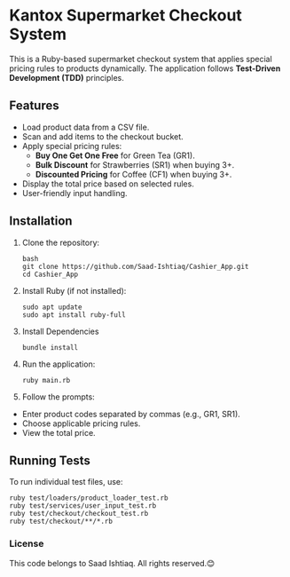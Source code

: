 # Kantox Supermarket Checkout System

This is a Ruby-based supermarket checkout system that applies special pricing rules to products dynamically. The application follows **Test-Driven Development (TDD)** principles.

## Features

- Load product data from a CSV file.
- Scan and add items to the checkout bucket.
- Apply special pricing rules:
  - **Buy One Get One Free** for Green Tea (GR1).
  - **Bulk Discount** for Strawberries (SR1) when buying 3+.
  - **Discounted Pricing** for Coffee (CF1) when buying 3+.
- Display the total price based on selected rules.
- User-friendly input handling.

## Installation

1. Clone the repository:
   ```
   bash
   git clone https://github.com/Saad-Ishtiaq/Cashier_App.git
   cd Cashier_App 
   ```

2. Install Ruby (if not installed):
    ``` 
    sudo apt update
    sudo apt install ruby-full
    ```

3. Install Dependencies
    ``` 
    bundle install
    ```

4. Run the application:
    ``` 
    ruby main.rb
    ```
5. Follow the prompts:
  - Enter product codes separated by commas (e.g., GR1, SR1).
  - Choose applicable pricing rules. 
  - View the total price.

## Running Tests
To run individual test files, use:
```
ruby test/loaders/product_loader_test.rb
ruby test/services/user_input_test.rb
ruby test/checkout/checkout_test.rb
ruby test/checkout/**/*.rb

```

### License
This code belongs to Saad Ishtiaq. All rights reserved.😊
